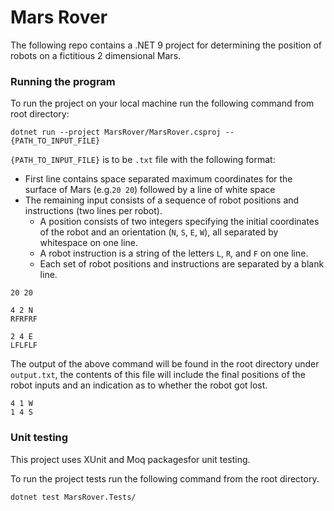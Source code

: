 
# Mars Rover 

The following repo contains a .NET 9 project for determining the position of robots on a fictitious 2 dimensional Mars.

### Running the program
To run the project on your local machine run the following command from root directory:

```code
dotnet run --project MarsRover/MarsRover.csproj -- {PATH_TO_INPUT_FILE}
```

`{PATH_TO_INPUT_FILE}` is to be `.txt` file with the following format:
- First line contains space separated maximum coordinates for the surface of Mars (e.g.`20 20`) followed by a line of white space
- The remaining input consists of a sequence of robot positions and instructions (two lines per robot). 
  - A position consists of two integers specifying the initial coordinates of the robot and an orientation (`N`, `S`, `E`, `W`), all separated by whitespace on one line. 
  - A robot instruction is a string of the letters `L`, `R`, and `F` on one line. 
  - Each set of robot positions and instructions are separated by a blank line.

```code
20 20

4 2 N
RFRFRF

2 4 E
LFLFLF
```

The output of the above command will be found in the root directory under `output.txt`, the contents of this file will include the final positions of the robot inputs and an indication as to whether the robot got lost.
```code
4 1 W
1 4 S
```

### Unit testing
This project uses XUnit and Moq packagesfor unit testing.

To run the project tests run the following command from the root directory.
```code
dotnet test MarsRover.Tests/
```